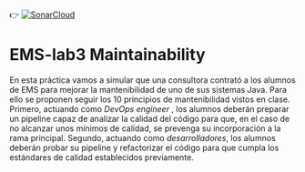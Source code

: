:point_right: [![SonarCloud](https://github.com/alumnoficticio2/ems2023_lab_3_mantenibilidad-alumnoficticio2/actions/workflows/main.yml/badge.svg)](https://github.com/alumnoficticio2/ems2023_lab_3_mantenibilidad-alumnoficticio2/actions/workflows/main.yml)

# EMS-lab3 Maintainability

En esta práctica vamos a simular que una consultora contrató a los alumnos de EMS para mejorar la mantenibilidad de uno de sus sistemas Java. Para ello se proponen seguir los 10 principios de mantenibilidad vistos en clase. Primero, actuando como *DevOps engineer* , los alumnos deberán preparar un pipeline capaz de analizar la calidad del código para que, en el caso de no alcanzar unos mínimos de calidad, se prevenga su incorporación a la rama principal. Segundo, actuando como *desarrolladores*, los alumnos deberán probar su pipeline y refactorizar el código para que cumpla los estándares de calidad establecidos previamente. 
